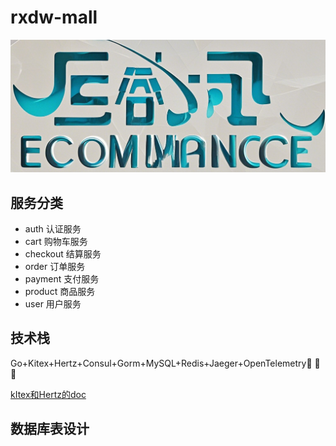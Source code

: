 # rxdw-mall

![.png](images/ReadMEpic/front.png)

## 服务分类

* auth 认证服务
* cart 购物车服务
* checkout 结算服务
* order 订单服务
* payment 支付服务
* product 商品服务
* user 用户服务

## 技术栈

Go+Kitex+Hertz+Consul+Gorm+MySQL+Redis+Jaeger+OpenTelemetry🚀️ 🚀️ 🚀️

[kItex和Hertz的doc](https://www.cloudwego.io/)

## 数据库表设计
